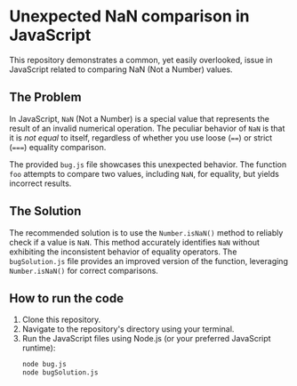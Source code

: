 # Unexpected NaN comparison in JavaScript

This repository demonstrates a common, yet easily overlooked, issue in JavaScript related to comparing NaN (Not a Number) values.

## The Problem

In JavaScript, `NaN` (Not a Number) is a special value that represents the result of an invalid numerical operation.  The peculiar behavior of `NaN` is that it is *not equal* to itself, regardless of whether you use loose (`==`) or strict (`===`) equality comparison.

The provided `bug.js` file showcases this unexpected behavior.  The function `foo` attempts to compare two values, including `NaN`, for equality, but yields incorrect results.

## The Solution

The recommended solution is to use the `Number.isNaN()` method to reliably check if a value is `NaN`.  This method accurately identifies `NaN` without exhibiting the inconsistent behavior of equality operators.  The `bugSolution.js` file provides an improved version of the function, leveraging `Number.isNaN()` for correct comparisons.

## How to run the code

1. Clone this repository.
2. Navigate to the repository's directory using your terminal.
3. Run the JavaScript files using Node.js (or your preferred JavaScript runtime):
   ```bash
   node bug.js
   node bugSolution.js
   ```